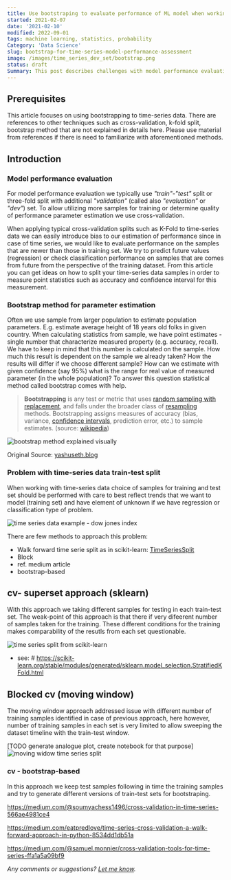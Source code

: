 ```yaml
---
title: Use bootstraping to evaluate performance of ML model when working on time-series type of data
started: 2021-02-07
date: '2021-02-10'
modified: 2022-09-01
tags: machine learning, statistics, probability
Category: 'Data Science'
slug: bootstrap-for-time-series-model-performance-assessment
image: /images/time_series_dev_set/bootstrap.png
status: draft
Summary: This post describes challenges with model performance evaluation when working with time-series type of data. Cross-validation is a handy technique that can be used to estimate accuracy of measured model performance scores e.g. by calculating spread of scores for different cross-validation folds. However, for the time-series type of data dedicated types of train-test dataset splits for cross validation needs to be used. This article presents train-tests splits method, inspired by bootstrapping that can be used for efficient model performance estimation.
---
```

## Prerequisites

This article focuses on using bootstrapping to time-series data. There are references to other techniques such as cross-validation, k-fold split, bootstrap method that are not explained in details here. Please use material from references if there is need to familiarize with aforementioned methods.

## Introduction

### Model performance evaluation

For model performance evaluation we typically use *"train"-"test"* split or three-fold split with additional *"validation"* (called also *"evaluation"* or *"dev"*) set. To allow utilizing more samples for training or determine quality of performance parameter estimation we use cross-validation.

When applying typical cross-validation splits such as K-Fold to time-series data we can easily introduce bias to our estimation of performance since in case of time series, we would like to evaluate performance on the samples that are newer than those in training set. We try to predict future values (regression) or check classification performance on samples that are comes from future from the perspective of the training dataset. From this article you can get ideas on how to split your time-series data samples in order to measure point statistics such as accuracy and confidence interval for this measurement.

### Bootstrap method for parameter estimation

Often we use sample from larger population to estimate population parameters. E.g. estimate average height of 18 years old folks in given country. When calculating statistics from sample, we have point estimates - single number that characterize measured property (e.g. accuracy, recall). We have to keep in mind that this number is calculated on the sample. How much this result is dependent on the sample we already taken? How the results will differ if we choose different sample? How can we estimate with given confidence (say 95%) what is the range for real value of measured parameter (in the whole population)? To answer this question statistical method called bootstrap comes with help.

> **Bootstrapping** is any test or metric that uses [random sampling with replacement](https://en.wikipedia.org/wiki/Sampling_(statistics)#Replacement_of_selected_units), and falls under the broader class of [resampling](https://en.wikipedia.org/wiki/Resampling_(statistics)) methods. Bootstrapping assigns measures of accuracy (bias, variance, [confidence intervals](https://en.wikipedia.org/wiki/Confidence_interval), prediction error, etc.) to sample estimates. (source: [wikipedia](https://en.wikipedia.org/wiki/Bootstrapping_(statistics)))

![bootstrap method explained visually](/images/time_series_dev_set/bootstrap.png)

Original Source: [yashuseth.blog](https://yashuseth.blog/2017/12/02/bootstrapping-a-resampling-method-in-statistics/)

### Problem with time-series data train-test split

When working with time-series data choice of samples for training and test set should be performed with care to best reflect trends that we want to model (training set) and have element of unknown if we have regression or classification type of problem.

![time series data example - dow jones index](/images/time_series_dev_set/time_series_example.png)



There are few methods to approach this problem:

- Walk forward time serie split as in scikit-learn: [TimeSeriesSplit](https://scikit-learn.org/stable/modules/generated/sklearn.model_selection.TimeSeriesSplit.html)
- Block
- ref. medium article
- bootstrap-based

## cv- superset approach (sklearn)

With this approach we taking different samples for testing in each train-test set. The weak-point of this approach is that there if very difeerent number of samples taken for the training. These different conditions for the training makes comparability of the resutls from each set questionable.

![time series split from scikit-learn](/images/time_series_dev_set/sphx_glr_plot_cv_indices_010.png)

  - see: #  https://scikit-learn.org/stable/modules/generated/sklearn.model_selection.StratifiedKFold.html
## Blocked cv (moving window)

The moving window approach addressed issue with different number of training samples identified in case of previous approach, here however, number of training samples in each set is very limited to allow sweeping the dataset timeline with the train-test window.

[TODO generate analogue plot, create notebook for that purpose]
![moving widow time series split](/images/time_series_dev_set/sphx_glr_plot_cv_indices_010.png)

### cv - bootstrap-based

In this approach we keep test samples following in time the training samples and try to generate different versions of train-test sets for bootstraping.



https://medium.com/@soumyachess1496/cross-validation-in-time-series-566ae4981ce4

https://medium.com/eatpredlove/time-series-cross-validation-a-walk-forward-approach-in-python-8534dd1db51a

https://medium.com/@samuel.monnier/cross-validation-tools-for-time-series-ffa1a5a09bf9



*Any comments or suggestions? [Let me know](mailto:ksafjan@gmail.com?subject=Blog+post).*